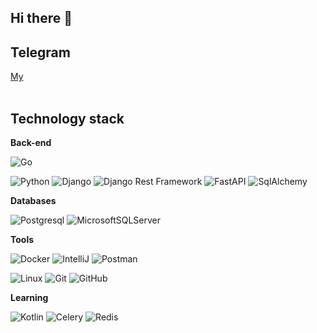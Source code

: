 ## Hi there 👋

## Telegram
[My](https://t.me/h4pY0)</br>
</br>

## Technology stack

**Back-end**
<!-- ## Go -->
![Go](https://img.shields.io/badge/-Go-grey?style=flat-square&logo=go)
<!-- ## Python -->
![Python](https://img.shields.io/badge/-Python-black?style=flat-square&logo=Python)
![Django](https://img.shields.io/badge/-Django-0aad48?style=flat-square&logo=Django)
![Django Rest Framework](https://img.shields.io/badge/DRF-red?style=flat-square&logo=Django)
![FastAPI](https://img.shields.io/badge/-FastAPI-%2300C7B7?style=flat-square&logo=FastAPI)
![SqlAlchemy](https://img.shields.io/badge/-SqlAlchemy-FCA121?style=flat-square&logo=SqlAlchemy)


**Databases**

![Postgresql](https://img.shields.io/badge/-Postgresql-%232c3e50?style=flat-square&logo=Postgresql)
![MicrosoftSQLServer](https://img.shields.io/badge/Microsoft%20SQL%20Server-CC2927?style=flat-square&logo=microsoft%20sql%20server&logoColor=white)

**Tools**

![Docker](https://img.shields.io/badge/-Docker-46a2f1?style=flat-square&logo=docker&logoColor=white)
![IntelliJ](https://img.shields.io/badge/-IntelliJ%20IDEA-ffce5a?style=flat-square&logo=jetbrains)
![Postman](https://img.shields.io/badge/Postman-FCA121?style=flat-square&logo=postman)

![Linux](https://img.shields.io/badge/Linux-black?style=flat-square&logo=linux)
![Git](https://img.shields.io/badge/-Git-black?style=flat-square&logo=git)
![GitHub](https://img.shields.io/badge/-GitHub-181717?style=flat-square&logo=github)
<!--![GitLab](https://img.shields.io/badge/-GitLab-FCA121?style=flat-square&logo=gitlab)-->

**Learning**

![Kotlin](https://img.shields.io/badge/kotlin-%237F52FF.svg?style=flat-square&logo=kotlin&logoColor=white)
![Celery](https://img.shields.io/badge/-Celery-%2300C7B7?style=flat-square&logo=Celery)
![Redis](https://img.shields.io/badge/-Redis-FCA121?style=flat-square&logo=Redis)

<!-- ## 𝗦𝘁𝗮𝘁𝘀 -->

<!--
**Enyoku/Enyoku** is a ✨ _special_ ✨ repository because its `README.md` (this file) appears on your GitHub profile.

Here are some ideas to get you started:

- 🔭 I’m currently working on ...
- 🌱 I’m currently learning ...
- 👯 I’m looking to collaborate on ...
- 🤔 I’m looking for help with ...
- 💬 Ask me about ...
- 📫 How to reach me: ...
- 😄 Pronouns: ...
- ⚡ Fun fact: ...
-->
